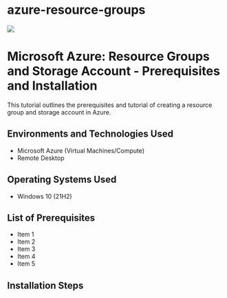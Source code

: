 # azure-resource-groups
<img src="https://imgur.com/a/ox8TLH8"/>
<h1>Microsoft Azure: Resource Groups and Storage Account - Prerequisites and Installation</h1>
This tutorial outlines the prerequisites and tutorial of creating a resource group and storage account in Azure. <br />

<h2>Environments and Technologies Used</h2>

- Microsoft Azure (Virtual Machines/Compute)
- Remote Desktop

<h2>Operating Systems Used </h2>

- Windows 10</b> (21H2)

<h2>List of Prerequisites</h2>

- Item 1
- Item 2
- Item 3
- Item 4
- Item 5

<h2>Installation Steps</h2>

